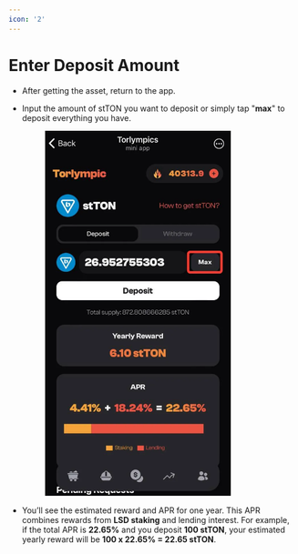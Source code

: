 ```yaml
---
icon: '2'
---
```


# Enter Deposit Amount

* After getting the asset, return to the app.
*   Input the amount of stTON you want to deposit or simply tap "**max**" to deposit everything you have.

    <figure><img src="../../.gitbook/assets/image (15).png" alt="" width="326"><figcaption></figcaption></figure>
* You’ll see the estimated reward and APR for one year. This APR combines rewards from **LSD staking** and lending interest. For example, if the total APR is **22.65%** and you deposit **100 stTON**, your estimated yearly reward will be **100 x 22.65% = 22.65 stTON**.
